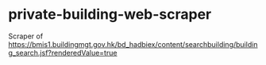 # private-building-web-scraper
Scraper of https://bmis1.buildingmgt.gov.hk/bd_hadbiex/content/searchbuilding/building_search.jsf?renderedValue=true
